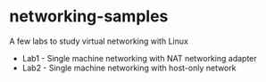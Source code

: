 # networking-samples
A few labs to study virtual networking with Linux

* Lab1 - Single machine networking with NAT networking adapter
* Lab2 - Single machine networking with host-only network
